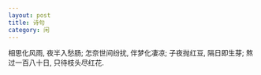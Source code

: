 ```yaml
---
layout: post
title: 诗句
category: 闲
---
```

相思化风雨,
夜半入愁肠;
怎奈世间纷扰,
伴梦化凄凉;
子夜抛红豆,
隔日即生芽;
熬过一百八十日,
只待枝头尽红花.